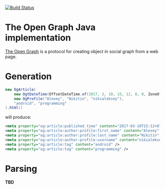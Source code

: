 [![Build Status](https://travis-ci.org/nikialeksey/og.svg?branch=master)](https://travis-ci.org/nikialeksey/og)


# The Open Graph Java implementation
[The Open Graph](http://ogp.me/) is a protocol for creating object in social 
graph from a web page.

# Generation
```java
new OgArticle(
    new OgtDateTime(OffsetDateTime.of(2017, 3, 10, 15, 12, 0, 0, ZoneOffset.ofHours(7))),
    new OgProfile("Alexey", "Nikitin", "nikialeksey"),
    "android", "programming"
).html()
```
will produce:
```xml
<meta property="og:article:published_time" content="2017-03-10T15:12+07:00" />
<meta property="og:article:author:profile:first_name" content="Alexey" />
<meta property="og:article:author:profile:last_name" content="Nikitin" />
<meta property="og:article:author:profile:username" content="nikialeksey" />
<meta property="og:article:tag" content="android" />
<meta property="og:article:tag" content="programming" />
```

# Parsing
**TBD**